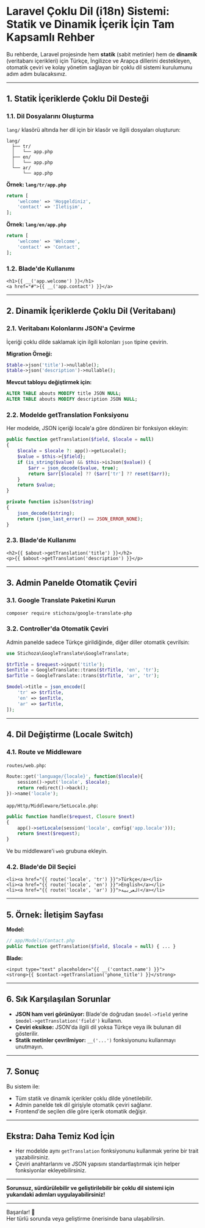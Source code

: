 # Laravel Çoklu Dil (i18n) Sistemi: Statik ve Dinamik İçerik İçin Tam Kapsamlı Rehber

Bu rehberde, Laravel projesinde hem **statik** (sabit metinler) hem de **dinamik** (veritabanı içerikleri) için Türkçe, İngilizce ve Arapça dillerini destekleyen, otomatik çeviri ve kolay yönetim sağlayan bir çoklu dil sistemi kurulumunu adım adım bulacaksınız.

---

## 1. Statik İçeriklerde Çoklu Dil Desteği

### 1.1. Dil Dosyalarını Oluşturma

`lang/` klasörü altında her dil için bir klasör ve ilgili dosyaları oluşturun:

```
lang/
  ├── tr/
  │   └── app.php
  ├── en/
  │   └── app.php
  └── ar/
      └── app.php
```

**Örnek: `lang/tr/app.php`**
```php
return [
    'welcome' => 'Hoşgeldiniz',
    'contact' => 'İletişim',
];
```

**Örnek: `lang/en/app.php`**
```php
return [
    'welcome' => 'Welcome',
    'contact' => 'Contact',
];
```

### 1.2. Blade'de Kullanımı

```blade
<h1>{{ __('app.welcome') }}</h1>
<a href="#">{{ __('app.contact') }}</a>
```

---

## 2. Dinamik İçeriklerde Çoklu Dil (Veritabanı)

### 2.1. Veritabanı Kolonlarını JSON'a Çevirme

İçeriği çoklu dilde saklamak için ilgili kolonları `json` tipine çevirin.

**Migration Örneği:**
```php
$table->json('title')->nullable();
$table->json('description')->nullable();
```

**Mevcut tabloyu değiştirmek için:**
```sql
ALTER TABLE abouts MODIFY title JSON NULL;
ALTER TABLE abouts MODIFY description JSON NULL;
```

### 2.2. Modelde getTranslation Fonksiyonu

Her modelde, JSON içeriği locale'a göre döndüren bir fonksiyon ekleyin:

```php
public function getTranslation($field, $locale = null)
{
    $locale = $locale ?: app()->getLocale();
    $value = $this->{$field};
    if (is_string($value) && $this->isJson($value)) {
        $arr = json_decode($value, true);
        return $arr[$locale] ?? ($arr['tr'] ?? reset($arr));
    }
    return $value;
}

private function isJson($string)
{
    json_decode($string);
    return (json_last_error() == JSON_ERROR_NONE);
}
```

### 2.3. Blade'de Kullanımı

```blade
<h2>{{ $about->getTranslation('title') }}</h2>
<p>{{ $about->getTranslation('description') }}</p>
```

---

## 3. Admin Panelde Otomatik Çeviri

### 3.1. Google Translate Paketini Kurun

```bash
composer require stichoza/google-translate-php
```

### 3.2. Controller'da Otomatik Çeviri

Admin panelde sadece Türkçe girildiğinde, diğer diller otomatik çevrilsin:

```php
use Stichoza\GoogleTranslate\GoogleTranslate;

$trTitle = $request->input('title');
$enTitle = GoogleTranslate::trans($trTitle, 'en', 'tr');
$arTitle = GoogleTranslate::trans($trTitle, 'ar', 'tr');

$model->title = json_encode([
    'tr' => $trTitle,
    'en' => $enTitle,
    'ar' => $arTitle,
]);
```

---

## 4. Dil Değiştirme (Locale Switch)

### 4.1. Route ve Middleware

`routes/web.php`:
```php
Route::get('language/{locale}', function($locale){
    session()->put('locale', $locale);
    return redirect()->back();
})->name('locale');
```

`app/Http/Middleware/SetLocale.php`:
```php
public function handle($request, Closure $next)
{
    app()->setLocale(session('locale', config('app.locale')));
    return $next($request);
}
```
Ve bu middleware'i `web` grubuna ekleyin.

### 4.2. Blade'de Dil Seçici

```blade
<li><a href="{{ route('locale', 'tr') }}">Türkçe</a></li>
<li><a href="{{ route('locale', 'en') }}">English</a></li>
<li><a href="{{ route('locale', 'ar') }}">العربية</a></li>
```

---

## 5. Örnek: İletişim Sayfası

**Model:**
```php
// app/Models/Contact.php
public function getTranslation($field, $locale = null) { ... }
```

**Blade:**
```blade
<input type="text" placeholder="{{ __('contact.name') }}">
<strong>{{ $contact->getTranslation('phone_title') }}</strong>
```

---

## 6. Sık Karşılaşılan Sorunlar

- **JSON ham veri görünüyor:** Blade'de doğrudan `$model->field` yerine `$model->getTranslation('field')` kullanın.
- **Çeviri eksikse:** JSON'da ilgili dil yoksa Türkçe veya ilk bulunan dil gösterilir.
- **Statik metinler çevrilmiyor:** `__('...')` fonksiyonunu kullanmayı unutmayın.

---

## 7. Sonuç

Bu sistem ile:
- Tüm statik ve dinamik içerikler çoklu dilde yönetilebilir.
- Admin panelde tek dil girişiyle otomatik çeviri sağlanır.
- Frontend'de seçilen dile göre içerik otomatik değişir.

---

## Ekstra: Daha Temiz Kod İçin

- Her modelde aynı `getTranslation` fonksiyonunu kullanmak yerine bir trait yazabilirsiniz.
- Çeviri anahtarlarını ve JSON yapısını standartlaştırmak için helper fonksiyonlar ekleyebilirsiniz.

---

**Sorunsuz, sürdürülebilir ve geliştirilebilir bir çoklu dil sistemi için yukarıdaki adımları uygulayabilirsiniz!**

---

Başarılar! 🎉  
Her türlü sorunda veya geliştirme önerisinde bana ulaşabilirsin. 